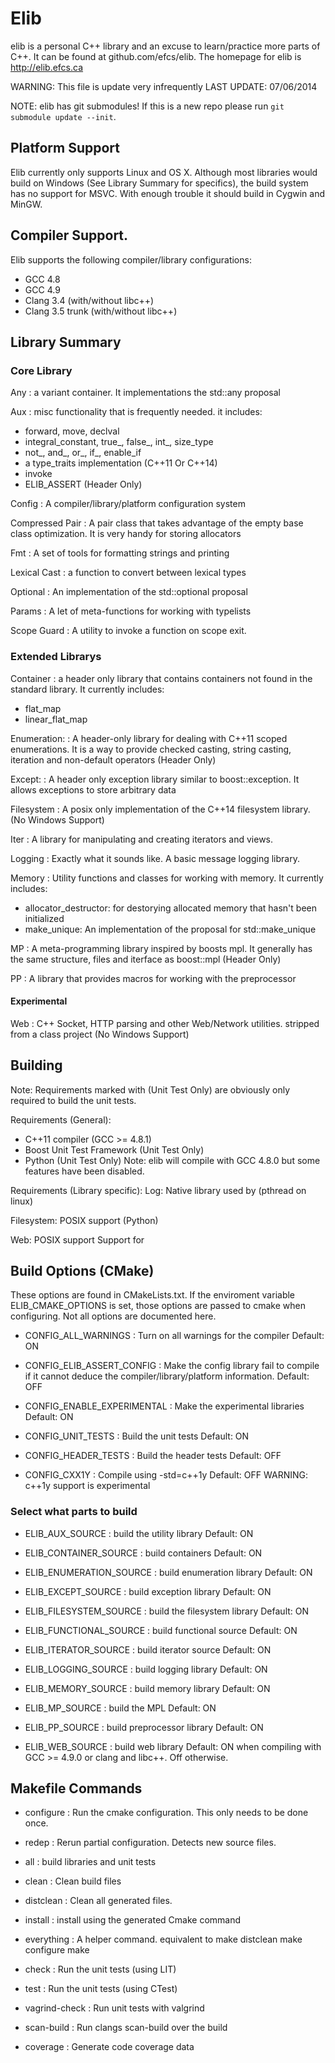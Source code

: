 # Elib

elib is a personal C\+\+ library and an excuse to learn/practice more parts of C\+\+.
It can be found at github.com/efcs/elib. The homepage for elib is http://elib.efcs.ca

WARNING: This file is update very infrequently
LAST UPDATE: 07/06/2014

NOTE: elib has git submodules! If this is a new repo please run `git submodule update --init`.

## Platform Support
Elib currently only supports Linux and OS X. Although most libraries would
build on Windows (See Library Summary for specifics), the build system has
no support for MSVC. With enough trouble it should build in Cygwin and MinGW.

## Compiler Support.
Elib supports the following compiler/library configurations:
 - GCC 4.8
 - GCC 4.9
 - Clang 3.4 (with/without libc++)
 - Clang 3.5 trunk (with/without libc++)


## Library Summary

### Core Library

Any
: a variant container. It implementations the std::any proposal

Aux
: misc functionality that is frequently needed.
  it includes:
  * forward, move, declval
  * integral_constant, true_, false_, int_, size_type
  * not_, and_, or_, if_, enable_if
  * a type_traits implementation (C++11 Or C++14)
  * invoke
  * ELIB_ASSERT
  (Header Only)

Config
: A compiler/library/platform configuration system

Compressed Pair
: A pair class that takes advantage of the empty base class optimization.
  It is very handy for storing allocators

Fmt
: A set of tools for formatting strings and printing

Lexical Cast
: a function to convert between lexical types

Optional
: An implementation of the std::optional proposal

Params
: A let of meta-functions for working with typelists

Scope Guard
: A utility to invoke a function on scope exit.



### Extended Librarys

Container
: a header only library that contains containers not found in the standard library.
  It currently includes:
  * flat_map
  * linear_flat_map

Enumeration:
: A header-only library for dealing with C++11 scoped enumerations.
  It is a way to provide checked casting, string casting, iteration
  and non-default operators
  (Header Only)

Except:
: A header only exception library similar to boost::exception. It allows
  exceptions to store arbitrary data

Filesystem
: A posix only implementation of the C++14 filesystem library.
  (No Windows Support)

Iter
: A library for manipulating and creating iterators and views.

Logging
: Exactly what it sounds like. A basic message logging library.

Memory
: Utility functions and classes for working with memory. It currently includes:
  * allocator_destructor: for destorying allocated memory that hasn't been initialized
  * make_unique: An implementation of the proposal for std::make_unique

MP
: A meta-programming library inspired by boosts mpl. It generally
  has the same structure, files and iterface as boost::mpl
  (Header Only)

PP
: A library that provides macros for working with the preprocessor


#### Experimental

Web
: C++ Socket, HTTP parsing and other Web/Network utilities.
  stripped from a class project
  (No Windows Support)

## Building

Note: Requirements marked with (Unit Test Only) are obviously only required
  to build the unit tests. 

Requirements (General):
  * C++11 compiler (GCC >= 4.8.1)
  * Boost Unit Test Framework (Unit Test Only)
  * Python (Unit Test Only)
  Note: elib will compile with GCC 4.8.0 but some features have been disabled.

Requirements (Library specific):
  Log:
    Native library used by <mutex> (pthread on linux)

  Filesystem:
    POSIX support
    (Python)

  Web:
    POSIX support
    Support for <regex>


## Build Options (CMake)
  These options are found in CMakeLists.txt. If the enviroment variable
  ELIB_CMAKE_OPTIONS is set, those options are passed to cmake when configuring.
  Not all options are documented here. 

  * CONFIG_ALL_WARNINGS 
: Turn on all warnings for the compiler
  Default: ON

  * CONFIG_ELIB_ASSERT_CONFIG
: Make the config library fail to compile if it cannot deduce the
  compiler/library/platform information.
  Default: OFF

  * CONFIG_ENABLE_EXPERIMENTAL
: Make the experimental libraries
  Default: ON

  * CONFIG_UNIT_TESTS
: Build the unit tests
  Default: ON

  * CONFIG_HEADER_TESTS
: Build the header tests
  Default: OFF

  * CONFIG_CXX1Y
: Compile using -std=c++1y
  Default: OFF
  WARNING: c++1y support is experimental
  
### Select what parts to build
  

  * ELIB_AUX_SOURCE
: build the utility library
  Default: ON

  * ELIB_CONTAINER_SOURCE
: build containers
  Default: ON

  * ELIB_ENUMERATION_SOURCE
: build enumeration library
  Default: ON

  * ELIB_EXCEPT_SOURCE
: build exception library
  Default: ON

  * ELIB_FILESYSTEM_SOURCE
: build the filesystem library
  Default: ON 

  * ELIB_FUNCTIONAL_SOURCE
: build functional source
  Default: ON

  * ELIB_ITERATOR_SOURCE
: build iterator source
  Default: ON

  * ELIB_LOGGING_SOURCE
: build logging library
  Default: ON

  * ELIB_MEMORY_SOURCE
: build memory library
  Default: ON

  * ELIB_MP_SOURCE
: build the MPL
  Default: ON

  * ELIB_PP_SOURCE
: build preprocessor library
  Default: ON

  * ELIB_WEB_SOURCE
: build web library
  Default: ON when compiling with GCC >= 4.9.0 or clang and libc++. Off otherwise. 
    
## Makefile Commands

  * configure
: Run the cmake configuration.
  This only needs to be done once.

  * redep
: Rerun partial configuration. Detects new source files.

  * all 
: build libraries and unit tests

  * clean
: Clean build files

  * distclean
: Clean all generated files.

  * install
: install using the generated Cmake command

  * everything
: A helper command. equivalent to
    make distclean
    make configure
    make 

  * check
: Run the unit tests (using LIT)

  * test
: Run the unit tests (using CTest)

  * vagrind-check
: Run unit tests with valgrind

  * scan-build
: Run clangs scan-build over the build

  * coverage
: Generate code coverage data




